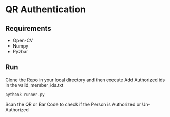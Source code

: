 # QR Authentication 


## Requirements 
* Open-CV
* Numpy 
* Pyzbar

## Run 
Clone the Repo in your local directory and then execute
Add Authorized ids in the valid_member_ids.txt
```sh
python3 runner.py
```
Scan the QR or Bar Code to check if the Person is Authorized or Un-Authorized
